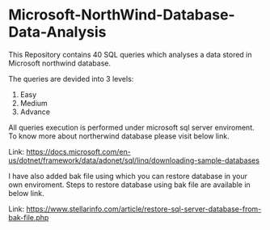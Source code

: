 # Microsoft-NorthWind-Database-Data-Analysis

This Repository contains 40 SQL queries which analyses a data stored in Microsoft northwind database.

The queries are devided into 3 levels:
   1. Easy
   2. Medium
   3. Advance
   
All queries execution is performed under microsoft sql server enviroment.
To know more about northerwind database please visit below link.

Link: https://docs.microsoft.com/en-us/dotnet/framework/data/adonet/sql/linq/downloading-sample-databases

I have also added bak file using which you can restore database in your own enviroment.
Steps to restore database using bak file are available in below link.

Link: https://www.stellarinfo.com/article/restore-sql-server-database-from-bak-file.php

